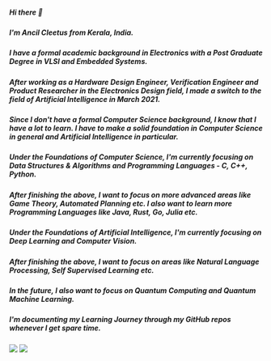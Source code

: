 ##### Hi there 👋
##### I'm Ancil Cleetus from Kerala, India.
##### I have a formal academic background in Electronics with a Post Graduate Degree in VLSI and Embedded Systems.
##### After working as a Hardware Design Engineer, Verification Engineer and Product Researcher in the Electronics Design field, I made a switch to the field of Artificial Intelligence in March 2021.
##### Since I don't have a formal Computer Science background, I know that I have a lot to learn. I have to make a solid foundation in Computer Science in general and Artificial Intelligence in particular.
##### Under the Foundations of Computer Science, I'm currently focusing on Data Structures & Algorithms and Programming Languages - C, C++, Python.
##### After finishing the above, I want to focus on more advanced areas like Game Theory, Automated Planning etc. I also want to learn more Programming Languages like Java, Rust, Go, Julia etc.
##### Under the Foundations of Artificial Intelligence, I'm currently focusing on Deep Learning and Computer Vision.
##### After finishing the above, I want to focus on areas like Natural Language Processing, Self Supervised Learning etc.
##### In the future, I also want to focus on Quantum Computing and Quantum Machine Learning.
##### I'm documenting my Learning Journey through my GitHub repos whenever I get spare time.


<img src="https://github-readme-stats.vercel.app/api?username=ancilcleetus&show_icons=true&theme=dark"/>

<img src="https://github-readme-stats.vercel.app/api/top-langs?username=ancilcleetus&hide=Jupyter Notebook&layout=compact&theme=dark"/>

<!--
**ancilcleetus/ancilcleetus** is a ✨ _special_ ✨ repository because its `README.md` (this file) appears on your GitHub profile.

Here are some ideas to get you started:

- 🔭 I’m currently working on ...
- 🌱 I’m currently learning ...
- 👯 I’m looking to collaborate on ...
- 🤔 I’m looking for help with ...
- 💬 Ask me about ...
- 📫 How to reach me: ...
- 😄 Pronouns: ...
- ⚡ Fun fact: ...
-->

